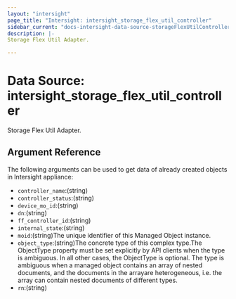 ```yaml
---
layout: "intersight"
page_title: "Intersight: intersight_storage_flex_util_controller"
sidebar_current: "docs-intersight-data-source-storageFlexUtilController"
description: |-
Storage Flex Util Adapter.

---
```


# Data Source: intersight_storage_flex_util_controller
Storage Flex Util Adapter.

## Argument Reference
The following arguments can be used to get data of already created objects in Intersight appliance:
* `controller_name`:(string)
* `controller_status`:(string)
* `device_mo_id`:(string)
* `dn`:(string)
* `ff_controller_id`:(string)
* `internal_state`:(string)
* `moid`:(string)The unique identifier of this Managed Object instance.
* `object_type`:(string)The concrete type of this complex type.The ObjectType property must be set explicitly by API clients when the type is ambiguous. In all other cases, the ObjectType is optional. The type is ambiguous when a managed object contains an array of nested documents, and the documents in the arrayare heterogeneous, i.e. the array can contain nested documents of different types.
* `rn`:(string)
